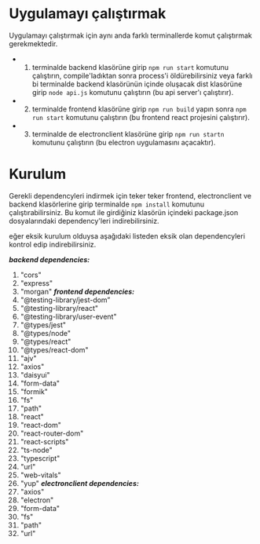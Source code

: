 # Uygulamayı çalıştırmak
Uygulamayı çalıştırmak için aynı anda farklı terminallerde komut çalıştırmak gerekmektedir.
- 1. terminalde backend klasörüne girip `npm run start` komutunu çalıştırın, compile'ladıktan sonra process'i öldürebilirsiniz veya farklı bi terminalde backend klasörünün içinde oluşacak dist klasörüne girip `node api.js` komutunu çalıştırın (bu api server'ı çalıştırır).
- 2. terminalde frontend klasörüne girip `npm run build` yapın sonra `npm run start` komutunu çalıştırın (bu frontend react projesini çalıştırır).
- 3. terminalde de electronclient klasörüne girip `npm run startn` komutunu çalıştırın (bu electron uygulamasını açacaktır).
# Kurulum

 Gerekli dependencyleri indirmek için teker teker frontend, electronclient ve backend klasörlerine girip terminalde `npm install` komutunu çalıştırabilirsiniz. Bu komut ile girdiğiniz klasörün içindeki package.json dosyalarındaki dependency'leri indirebilirsiniz.

eğer eksik kurulum olduysa aşağıdaki listeden eksik olan dependencyleri kontrol edip indirebilirsiniz.

***backend dependencies:***
1. "cors"
2. "express"
3. "morgan" 
***frontend dependencies:***
1. "@testing-library/jest-dom”
2. "@testing-library/react"
3. "@testing-library/user-event"
4. "@types/jest"
5. "@types/node"
6. "@types/react"
7. "@types/react-dom"
8. "ajv"
9. "axios"
10. "daisyui"
11. "form-data"
12. "formik"
13. "fs"
14. "path"
15. "react"
16. "react-dom"
17. "react-router-dom"
18. "react-scripts"
19. "ts-node"
20. "typescript"
21. "url"
22. "web-vitals"
23. "yup"
***electronclient dependencies:***
1. "axios"
2. "electron"
3. "form-data"
4. "fs"
5. "path"
6. "url"
